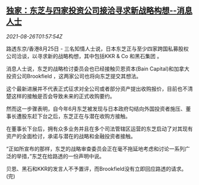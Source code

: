 <!--1629943262000-->
[独家：东芝与四家投资公司接洽寻求新战略构想--消息人士](https://cn.reuters.com/article/toshiba-pe-acquisition-0826-idCNKBS2FR040)
------

<div><i>2021-08-26T01:57:54Z</i></div><p>路透东京/香港8月25日 - 三名知情人士说，日本东芝正与至少四家跨国私募股权公司洽谈，以寻求新的战略构想，其中包括KKR &amp; Co 和黑石集团 。</p><p>消息人士说，东芝的战略检讨委员会也已经接触贝恩资本(Bain Capital)和加拿大投资公司Brookfield ，这两家公司也将向东芝提交其想法。</p><p>这个最新进展并不代表正式征求对全公司或者部分资产提出收购报价，目前也不清楚这样的接触是否会导致未来的正式收购要约。</p><p>然而这一步骤表明，自今年6月东芝被发现与日本政府勾结向外国投资者施压、董事长遭股东赶下台之后，东芝正在与潜在收购方接触。</p><p>在董事长下台后，拥有众多业务并且在多个司法管辖区运营的东芝启动了对其现有资产的全面检讨，承诺与潜在的战略和金融投资者接触。</p><p>“正如所宣布的那样，东芝的战略审查委员会正在毫不拖延地考虑和讨论一系列广泛的举措，”东芝在给路透的一份声明中说。</p><p>贝恩、黑石和KKR的发言人不予置评，而Brookfield没有立即回应路透的请求。(完)</p>
